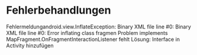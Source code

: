 # Fehlerbehandlungen


Fehlermeldungandroid.view.InflateException: Binary XML file line #0: Binary XML file line #0: Error inflating class fragmen
Problem implements MapFragment.OnFragmentInteractionListener fehlt
Lösung: Interface in Activity hinzufügen